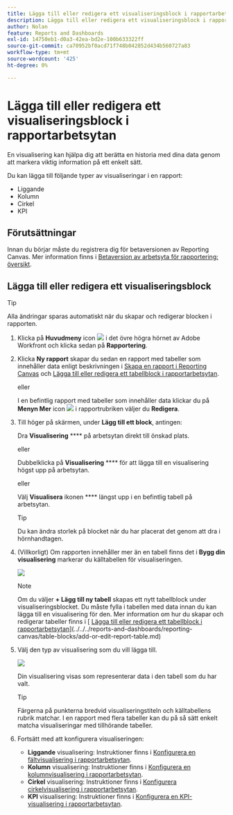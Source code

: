```yaml
---
title: Lägga till eller redigera ett visualiseringsblock i rapportarbetsytan
description: Lägga till eller redigera ett visualiseringsblock i rapportarbetsytan
author: Nolan
feature: Reports and Dashboards
exl-id: 14750eb1-d0a3-42ea-bd2e-100b633322ff
source-git-commit: ca70952bf0acd71f748b042852d434b560727a83
workflow-type: tm+mt
source-wordcount: '425'
ht-degree: 0%

---
```



# Lägga till eller redigera ett visualiseringsblock i rapportarbetsytan

En visualisering kan hjälpa dig att berätta en historia med dina data genom att markera viktig information på ett enkelt sätt.

Du kan lägga till följande typer av visualiseringar i en rapport:

* Liggande
* Kolumn
* Cirkel
* KPI

## Förutsättningar

Innan du börjar måste du registrera dig för betaversionen av Reporting Canvas. Mer information finns i [Betaversion av arbetsyta för rapportering: översikt](/help/quicksilver/product-announcements/betas/canvas-dashboards-beta/reporting-canvas-beta-overview.md).

## Lägga till eller redigera ett visualiseringsblock

>[!TIP]
>
>Alla ändringar sparas automatiskt när du skapar och redigerar blocken i rapporten.

1. Klicka på **Huvudmeny** icon ![](assets/main-menu-icon.png) i det övre högra hörnet av Adobe Workfront och klicka sedan på **Rapportering**.
1. Klicka **Ny rapport** skapar du sedan en rapport med tabeller som innehåller data enligt beskrivningen i [Skapa en rapport i Reporting Canvas](../../../reports-and-dashboards/reporting-canvas/manage-reports/build-report.md) och [Lägga till eller redigera ett tabellblock i rapportarbetsytan](../../../reports-and-dashboards/reporting-canvas/table-blocks/add-or-edit-report-table.md).

   eller

   I en befintlig rapport med tabeller som innehåller data klickar du på **Menyn Mer** icon ![](assets/more-icon.png) i rapportrubriken väljer du **Redigera**.

1. Till höger på skärmen, under **Lägg till ett block**, antingen:

   Dra **Visualisering** **** på arbetsytan direkt till önskad plats.

   eller

   Dubbelklicka på **Visualisering** **** för att lägga till en visualisering högst upp på arbetsytan.

   eller

   Välj **Visualisera** ikonen **** längst upp i en befintlig tabell på arbetsytan.

   >[!TIP]
   >
   >Du kan ändra storlek på blocket när du har placerat det genom att dra i hörnhandtagen.

1. (Villkorligt) Om rapporten innehåller mer än en tabell finns det i **Bygg din visualisering** markerar du källtabellen för visualiseringen.

   ![](assets/select-table-on-vis-350x155.png)

   >[!NOTE]
   >
   >Om du väljer **+ Lägg till ny tabell** skapas ett nytt tabellblock under visualiseringsblocket. Du måste fylla i tabellen med data innan du kan lägga till en visualisering för den. Mer information om hur du skapar och redigerar tabeller finns i [ [Lägga till eller redigera ett tabellblock i rapportarbetsytan](../../../reports-and-dashboards/reporting-canvas/table-blocks/add-or-edit-report-table.md)](../../../reports-and-dashboards/reporting-canvas/table-blocks/add-or-edit-report-table.md)

1. Välj den typ av visualisering som du vill lägga till.

   ![](assets/select-vis-type-350x205.png)

   Din visualisering visas som representerar data i den tabell som du har valt.

   >[!TIP]
   >
   >Färgerna på punkterna bredvid visualiseringstiteln och källtabellens rubrik matchar. I en rapport med flera tabeller kan du på så sätt enkelt matcha visualiseringar med tillhörande tabeller.

1. Fortsätt med att konfigurera visualiseringen:

   * **Liggande** visualisering: Instruktioner finns i [Konfigurera en fältvisualisering i rapportarbetsytan](../../../reports-and-dashboards/reporting-canvas/visualization-blocks/configure-bar-visualization.md#bar).
   * **Kolumn** visualisering: Instruktioner finns i [Konfigurera en kolumnvisualisering i rapportarbetsytan](../../../reports-and-dashboards/reporting-canvas/visualization-blocks/configure-column-visualization.md).
   * **Cirkel** visualisering: Instruktioner finns i [Konfigurera cirkelvisualisering i rapportarbetsytan](../../../reports-and-dashboards/reporting-canvas/visualization-blocks/configure-pie-visualization.md).
   * **KPI** visualisering: Instruktioner finns i [Konfigurera en KPI-visualisering i rapportarbetsytan](../../../reports-and-dashboards/reporting-canvas/visualization-blocks/configure-kpi-visualization.md).
